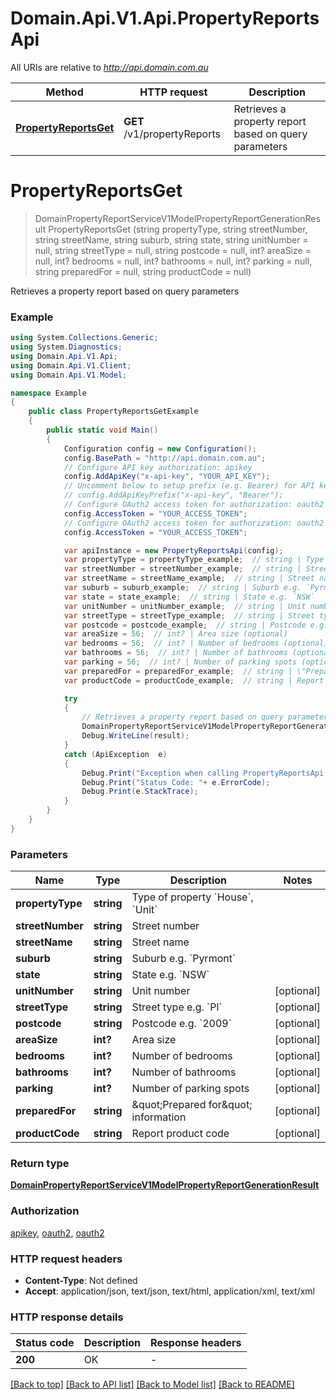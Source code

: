 # Domain.Api.V1.Api.PropertyReportsApi

All URIs are relative to *http://api.domain.com.au*

Method | HTTP request | Description
------------- | ------------- | -------------
[**PropertyReportsGet**](PropertyReportsApi.md#propertyreportsget) | **GET** /v1/propertyReports | Retrieves a property report based on query parameters


<a name="propertyreportsget"></a>
# **PropertyReportsGet**
> DomainPropertyReportServiceV1ModelPropertyReportGenerationResult PropertyReportsGet (string propertyType, string streetNumber, string streetName, string suburb, string state, string unitNumber = null, string streetType = null, string postcode = null, int? areaSize = null, int? bedrooms = null, int? bathrooms = null, int? parking = null, string preparedFor = null, string productCode = null)

Retrieves a property report based on query parameters

### Example
```csharp
using System.Collections.Generic;
using System.Diagnostics;
using Domain.Api.V1.Api;
using Domain.Api.V1.Client;
using Domain.Api.V1.Model;

namespace Example
{
    public class PropertyReportsGetExample
    {
        public static void Main()
        {
            Configuration config = new Configuration();
            config.BasePath = "http://api.domain.com.au";
            // Configure API key authorization: apikey
            config.AddApiKey("x-api-key", "YOUR_API_KEY");
            // Uncomment below to setup prefix (e.g. Bearer) for API key, if needed
            // config.AddApiKeyPrefix("x-api-key", "Bearer");
            // Configure OAuth2 access token for authorization: oauth2
            config.AccessToken = "YOUR_ACCESS_TOKEN";
            // Configure OAuth2 access token for authorization: oauth2
            config.AccessToken = "YOUR_ACCESS_TOKEN";

            var apiInstance = new PropertyReportsApi(config);
            var propertyType = propertyType_example;  // string | Type of property `House`, `Unit`
            var streetNumber = streetNumber_example;  // string | Street number
            var streetName = streetName_example;  // string | Street name
            var suburb = suburb_example;  // string | Suburb e.g. `Pyrmont`
            var state = state_example;  // string | State e.g. `NSW`
            var unitNumber = unitNumber_example;  // string | Unit number (optional) 
            var streetType = streetType_example;  // string | Street type e.g. `Pl` (optional) 
            var postcode = postcode_example;  // string | Postcode e.g. `2009` (optional) 
            var areaSize = 56;  // int? | Area size (optional) 
            var bedrooms = 56;  // int? | Number of bedrooms (optional) 
            var bathrooms = 56;  // int? | Number of bathrooms (optional) 
            var parking = 56;  // int? | Number of parking spots (optional) 
            var preparedFor = preparedFor_example;  // string | \"Prepared for\" information (optional) 
            var productCode = productCode_example;  // string | Report product code (optional) 

            try
            {
                // Retrieves a property report based on query parameters
                DomainPropertyReportServiceV1ModelPropertyReportGenerationResult result = apiInstance.PropertyReportsGet(propertyType, streetNumber, streetName, suburb, state, unitNumber, streetType, postcode, areaSize, bedrooms, bathrooms, parking, preparedFor, productCode);
                Debug.WriteLine(result);
            }
            catch (ApiException  e)
            {
                Debug.Print("Exception when calling PropertyReportsApi.PropertyReportsGet: " + e.Message );
                Debug.Print("Status Code: "+ e.ErrorCode);
                Debug.Print(e.StackTrace);
            }
        }
    }
}
```

### Parameters

Name | Type | Description  | Notes
------------- | ------------- | ------------- | -------------
 **propertyType** | **string**| Type of property &#x60;House&#x60;, &#x60;Unit&#x60; | 
 **streetNumber** | **string**| Street number | 
 **streetName** | **string**| Street name | 
 **suburb** | **string**| Suburb e.g. &#x60;Pyrmont&#x60; | 
 **state** | **string**| State e.g. &#x60;NSW&#x60; | 
 **unitNumber** | **string**| Unit number | [optional] 
 **streetType** | **string**| Street type e.g. &#x60;Pl&#x60; | [optional] 
 **postcode** | **string**| Postcode e.g. &#x60;2009&#x60; | [optional] 
 **areaSize** | **int?**| Area size | [optional] 
 **bedrooms** | **int?**| Number of bedrooms | [optional] 
 **bathrooms** | **int?**| Number of bathrooms | [optional] 
 **parking** | **int?**| Number of parking spots | [optional] 
 **preparedFor** | **string**| \&quot;Prepared for\&quot; information | [optional] 
 **productCode** | **string**| Report product code | [optional] 

### Return type

[**DomainPropertyReportServiceV1ModelPropertyReportGenerationResult**](DomainPropertyReportServiceV1ModelPropertyReportGenerationResult.md)

### Authorization

[apikey](../README.md#apikey), [oauth2](../README.md#oauth2), [oauth2](../README.md#oauth2)

### HTTP request headers

 - **Content-Type**: Not defined
 - **Accept**: application/json, text/json, text/html, application/xml, text/xml

### HTTP response details
| Status code | Description | Response headers |
|-------------|-------------|------------------|
| **200** | OK |  -  |

[[Back to top]](#) [[Back to API list]](../README.md#documentation-for-api-endpoints) [[Back to Model list]](../README.md#documentation-for-models) [[Back to README]](../README.md)

